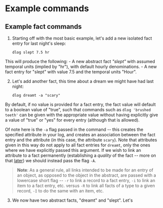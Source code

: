 # Example commands

## Example fact commands

1. Starting off with the most basic example, let's add a new isolated fact entry for last night's sleep:

    ```
    dlog slept 7.5 hr
    ```

This will produce the following:
    - A new abstract fact _"slept"_ with assumed temporal units (implied by "hr"), with default hourly denominations.
    - A new fact entry for "slept" with value 7.5 and the temporal units "Hour".

2. Let's add another fact, this time about a dream we might have had last night:

    ```
    dlog dreamt -a "scary"
    ```

By default, if no value is provided for a fact entry, the fact value will default to a boolean value of "true", such that commands such as `dlog 'brushed teeth'` can be given with the appropriate value without having explicitly give a value of "true" or "yes" for every entry (although that is allowed).

Of note here is the `-a` flag passed in the command -- this creates the specified attribute in your log, and creates an association between the fact entry and the attribute (in this case, the attribute `scary`). Note that attributes given in this way do not apply to all fact entries for `dreamt`, only the ones where we have explicitly passed this argument. If we wish to link an attribute to a fact permanently (establishing a _quality_ of the fact -- more on that [later](../usage_advanced.md)) we should instead pass the flag `-A`.

> **Note**: As a general rule, all links intended to be made for an entry of an object, as opposed to the object in the abstract, are passed with a lowercase short flag -- `-r` to link a record to a fact entry, `-i` to link an item to a fact entry, etc. versus `-R` to link all facts of a type to a given record, `-I` to do the same with an item, etc.

3. We now have two abstract facts, "dreamt" and "slept". Let's
